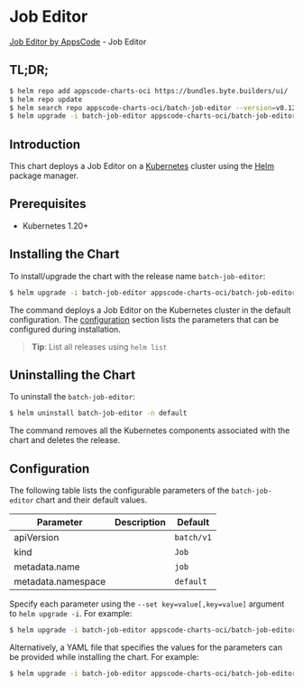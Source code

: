 # Job Editor

[Job Editor by AppsCode](https://appscode.com) - Job Editor

## TL;DR;

```bash
$ helm repo add appscode-charts-oci https://bundles.byte.builders/ui/
$ helm repo update
$ helm search repo appscode-charts-oci/batch-job-editor --version=v0.12.0
$ helm upgrade -i batch-job-editor appscode-charts-oci/batch-job-editor -n default --create-namespace --version=v0.12.0
```

## Introduction

This chart deploys a Job Editor on a [Kubernetes](http://kubernetes.io) cluster using the [Helm](https://helm.sh) package manager.

## Prerequisites

- Kubernetes 1.20+

## Installing the Chart

To install/upgrade the chart with the release name `batch-job-editor`:

```bash
$ helm upgrade -i batch-job-editor appscode-charts-oci/batch-job-editor -n default --create-namespace --version=v0.12.0
```

The command deploys a Job Editor on the Kubernetes cluster in the default configuration. The [configuration](#configuration) section lists the parameters that can be configured during installation.

> **Tip**: List all releases using `helm list`

## Uninstalling the Chart

To uninstall the `batch-job-editor`:

```bash
$ helm uninstall batch-job-editor -n default
```

The command removes all the Kubernetes components associated with the chart and deletes the release.

## Configuration

The following table lists the configurable parameters of the `batch-job-editor` chart and their default values.

|     Parameter      | Description |        Default        |
|--------------------|-------------|-----------------------|
| apiVersion         |             | <code>batch/v1</code> |
| kind               |             | <code>Job</code>      |
| metadata.name      |             | <code>job</code>      |
| metadata.namespace |             | <code>default</code>  |


Specify each parameter using the `--set key=value[,key=value]` argument to `helm upgrade -i`. For example:

```bash
$ helm upgrade -i batch-job-editor appscode-charts-oci/batch-job-editor -n default --create-namespace --version=v0.12.0 --set apiVersion=batch/v1
```

Alternatively, a YAML file that specifies the values for the parameters can be provided while
installing the chart. For example:

```bash
$ helm upgrade -i batch-job-editor appscode-charts-oci/batch-job-editor -n default --create-namespace --version=v0.12.0 --values values.yaml
```
